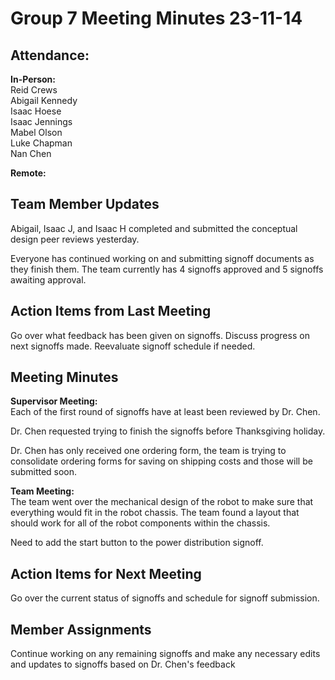 # Group 7 Meeting Minutes 23-11-14

## Attendance:

**In-Person:**\
Reid Crews\
Abigail Kennedy\
Isaac Hoese\
Isaac Jennings\
Mabel Olson\
Luke Chapman\
Nan Chen

**Remote:**


## Team Member Updates

Abigail, Isaac J, and Isaac H completed and submitted the conceptual design peer reviews yesterday.

Everyone has continued working on and submitting signoff documents as they finish them. The team currently has 4 signoffs approved and 5 signoffs awaiting approval.

## Action Items from Last Meeting

Go over what feedback has been given on signoffs. Discuss progress on next signoffs made. Reevaluate signoff schedule if needed.

## Meeting Minutes

**Supervisor Meeting:**\
Each of the first round of signoffs have at least been reviewed by Dr. Chen.

Dr. Chen requested trying to finish the signoffs before Thanksgiving holiday.

Dr. Chen has only received one ordering form, the team is trying to consolidate ordering forms for saving on shipping costs and those will be submitted soon.

**Team Meeting:**\
The team went over the mechanical design of the robot to make sure that everything would fit in the robot chassis. The team found a layout that should work for all of the robot components within the chassis.

Need to add the start button to the power distribution signoff. 

## Action Items for Next Meeting

Go over the current status of signoffs and schedule for signoff submission.

## Member Assignments

Continue working on any remaining signoffs and make any necessary edits and updates to signoffs based on Dr. Chen's feedback